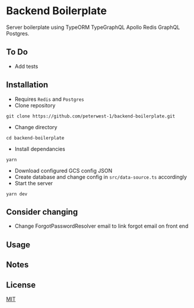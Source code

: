 # Backend Boilerplate

Server boilerplate using TypeORM TypeGraphQL Apollo Redis GraphQL Postgres.

## To Do

- Add tests

## Installation

- Requires `Redis` and `Postgres`
- Clone repository

```
git clone https://github.com/peterwest-1/backend-boilerplate.git
```

- Change directory

```
cd backend-boilerplate
```

- Install dependancies

```
yarn
```

- Download configured GCS config JSON
- Create database and change config in `src/data-source.ts` accordingly
- Start the server

```
yarn dev
```

## Consider changing

- Change ForgotPasswordResolver email to link forgot email on front end

## Usage

## Notes

  <!-- // const defaultCookie = {
  //   maxAge: COOKIE_LENGTH, // 1 year
  //   httpOnly: true,
  //   sameSite: "lax",
  //   secure: __prod__, // cookie only works in https
  // }; -->

## License

[MIT](https://choosealicense.com/licenses/mit/)
